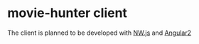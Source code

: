 # movie-hunter client
The client is planned to be developed with [NW.js](http://nwjs.io/) and [Angular2](https://angular.io/)
